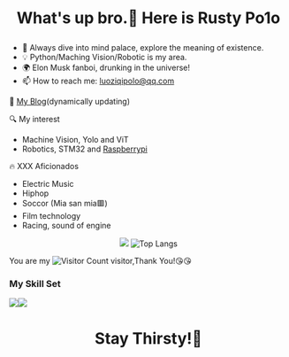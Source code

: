 <div align="center">

**<h1>What's up bro.👋 Here is Rusty Po1o</h>**

</div>

- 🔭 Always dive into mind palace, explore the meaning of existence.
- 💡 Python/Maching Vision/Robotic is my area.
- 🌍 Elon Musk fanboi, drunking in the universe!
- 📫 How to reach me: luoziqipolo@qq.com

💬 [My Blog](https://polo-0831.github.io/)(dynamically updating)

🔍 My interest
- Machine Vision, Yolo and ViT
- Robotics, STM32 and [Raspberrypi](https://www.raspberrypi.com/)

🔥 XXX Aficionados
- Electric Music
- Hiphop
- Soccor (Mia san mia🟥)
- Film technology
- Racing, sound of engine

<div align="center">

![](https://github-readme-stats.vercel.app/api?username=polo-0831&show_icons=true&theme=synthwave)
![Top Langs](https://github-readme-stats.vercel.app/api/top-langs/?username=polo-0831&layout=compact&theme=tokyonight)

</div>

You are my ![Visitor Count](https://profile-counter.glitch.me/polo-0831/count.svg) visitor,Thank You!:kissing_heart::kissing_heart:

### My Skill Set

![](https://img.shields.io/badge/Java-ED8B00?style=for-the-badge&logo=openjdk&logoColor=white)![](https://img.shields.io/badge/Python-3776AB?style=for-the-badge&logo=python&logoColor=white)

<div align="center">

**<h1>Stay Thirsty!🧠</h>**

</div>

